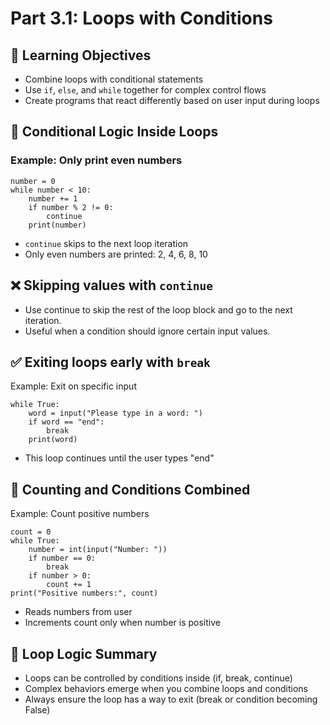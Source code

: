 # Part 3.1: Loops with Conditions

## 🎯 Learning Objectives
- Combine loops with conditional statements
- Use `if`, `else`, and `while` together for complex control flows
- Create programs that react differently based on user input during loops

## 🔁 Conditional Logic Inside Loops

### Example: Only print even numbers

```
number = 0
while number < 10:
    number += 1
    if number % 2 != 0:
        continue
    print(number)
```
- `continue` skips to the next loop iteration
- Only even numbers are printed: 2, 4, 6, 8, 10

## ❌ Skipping values with `continue`
- Use continue to skip the rest of the loop block and go to the next iteration.
- Useful when a condition should ignore certain input values.

## ✅ Exiting loops early with `break`
Example: Exit on specific input
```
while True:
    word = input("Please type in a word: ")
    if word == "end":
        break
    print(word)
```
- This loop continues until the user types "end"

## 🔄 Counting and Conditions Combined
Example: Count positive numbers
```
count = 0
while True:
    number = int(input("Number: "))
    if number == 0:
        break
    if number > 0:
        count += 1
print("Positive numbers:", count)
```
- Reads numbers from user
- Increments count only when number is positive

## 🧠 Loop Logic Summary
- Loops can be controlled by conditions inside (if, break, continue)
- Complex behaviors emerge when you combine loops and conditions
- Always ensure the loop has a way to exit (break or condition becoming False)

